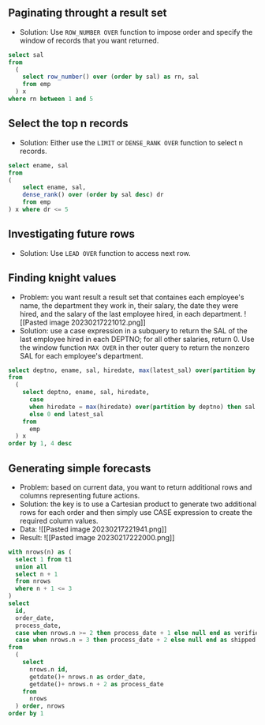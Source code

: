 ## Paginating throught a result set
- Solution: Use `ROW_NUMBER OVER` function to impose order and specify the window of records that you want returned. 
```sql
select sal 
from 
  (
    select row_number() over (order by sal) as rn, sal 
    from emp
  ) x 
where rn between 1 and 5
```
## Select the top n records
- Solution: Either use the `LIMIT` or `DENSE_RANK OVER` function to select n records.
```sql
select ename, sal
from
(
    select ename, sal,
    dense_rank() over (order by sal desc) dr
    from emp
) x where dr <= 5 
```
## Investigating future rows
- Solution: Use `LEAD OVER` function to access next row.
## Finding knight values
- Problem: you want result a result set that containes each employee's name, the department they work in, their salary, the date they were hired, and the salary of the last employee hired, in each department.
  ![[Pasted image 20230217221012.png]]
- Solution: use a case expression in a subquery to return the SAL of the last employee hired in each DEPTNO; for all other salaries, return 0. Use the window function `MAX OVER` in ther outer query to return the nonzero SAL for each employee's department.
```sql
select deptno, ename, sal, hiredate, max(latest_sal) over(partition by deptno) latest_sal 
from 
  (
    select deptno, ename, sal, hiredate, 
      case 
      when hiredate = max(hiredate) over(partition by deptno) then sal 
      else 0 end latest_sal 
    from 
      emp
  ) x 
order by 1, 4 desc
```
## Generating simple forecasts
- Problem: based on current data, you want to return additional rows and columns representing future actions.
- Solution: the key is to use a Cartesian product to generate two additional rows for each order and then simply use CASE expression to create the required column values.
- Data:
  ![[Pasted image 20230217221941.png]]
- Result:
  ![[Pasted image 20230217222000.png]]
```sql
with nrows(n) as (
  select 1 from t1 
  union all 
  select n + 1 
  from nrows 
  where n + 1 <= 3
) 
select 
  id, 
  order_date, 
  process_date, 
  case when nrows.n >= 2 then process_date + 1 else null end as verified, 
  case when nrows.n = 3 then process_date + 2 else null end as shipped 
from 
  (
    select 
      nrows.n id, 
      getdate()+ nrows.n as order_date, 
      getdate()+ nrows.n + 2 as process_date 
    from 
      nrows
  ) order, nrows
order by 1
```